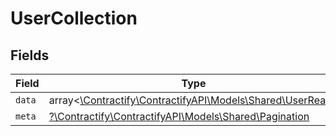 # UserCollection


## Fields

| Field                                                                                        | Type                                                                                         | Required                                                                                     | Description                                                                                  |
| -------------------------------------------------------------------------------------------- | -------------------------------------------------------------------------------------------- | -------------------------------------------------------------------------------------------- | -------------------------------------------------------------------------------------------- |
| `data`                                                                                       | array<[\Contractify\ContractifyAPI\Models\Shared\UserRead](../../Models/Shared/UserRead.md)> | :heavy_minus_sign:                                                                           | N/A                                                                                          |
| `meta`                                                                                       | [?\Contractify\ContractifyAPI\Models\Shared\Pagination](../../Models/Shared/Pagination.md)   | :heavy_minus_sign:                                                                           | N/A                                                                                          |